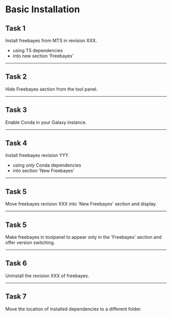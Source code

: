 # Basic Installation

## Task 1
Install freebayes from MTS in revision XXX.
* using TS dependencies
* into new section 'Freebayes'
---
## Task 2
Hide Freebayes section from the tool panel.

---
## Task 3
Enable Conda in your Galaxy instance.

---
## Task 4
Install freebayes revision YYY.
* using _only_ Conda dependencies
* into section 'New Freebayes'

---
## Task 5
Move freebayes revision XXX into 'New Freebayes' section and display.

---
## Task 5
Make freebayes in toolpanel to appear only in the 'Freebayes' section and offer version switching.

---

## Task 6
Uninstall the revision XXX of freebayes.

---
## Task 7
Move the location of installed dependencies to a different folder.
